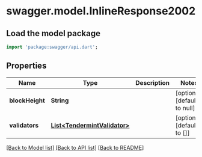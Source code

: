 # swagger.model.InlineResponse2002

## Load the model package
```dart
import 'package:swagger/api.dart';
```

## Properties
Name | Type | Description | Notes
------------ | ------------- | ------------- | -------------
**blockHeight** | **String** |  | [optional] [default to null]
**validators** | [**List&lt;TendermintValidator&gt;**](TendermintValidator.md) |  | [optional] [default to []]

[[Back to Model list]](../README.md#documentation-for-models) [[Back to API list]](../README.md#documentation-for-api-endpoints) [[Back to README]](../README.md)


